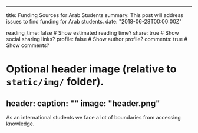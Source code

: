 
---
title: Funding Sources for Arab Students
summary: This post will address issues to find funding for Arab students.
date: "2018-06-28T00:00:00Z"

reading_time: false  # Show estimated reading time?
share: true  # Show social sharing links?
profile: false  # Show author profile?
comments: true  # Show comments?

# Optional header image (relative to `static/img/` folder).
header:
  caption: ""
  image: "header.png"
---

As an international students we face a lot of boundaries from accessing knowledge. 

